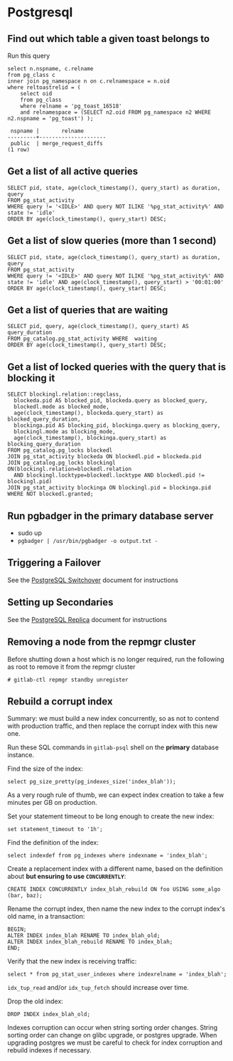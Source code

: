 # Postgresql

## Find out which table a given toast belongs to

Run this query

```
select n.nspname, c.relname
from pg_class c
inner join pg_namespace n on c.relnamespace = n.oid
where reltoastrelid = (
    select oid
    from pg_class
    where relname = 'pg_toast_16518'
    and relnamespace = (SELECT n2.oid FROM pg_namespace n2 WHERE n2.nspname = 'pg_toast') );

 nspname |       relname
---------+---------------------
 public  | merge_request_diffs
(1 row)
```

## Get a list of all active queries

```
SELECT pid, state, age(clock_timestamp(), query_start) as duration, query
FROM pg_stat_activity
WHERE query != '<IDLE>' AND query NOT ILIKE '%pg_stat_activity%' AND state != 'idle'
ORDER BY age(clock_timestamp(), query_start) DESC;
```

## Get a list of slow queries (more than 1 second)

```
SELECT pid, state, age(clock_timestamp(), query_start) as duration, query
FROM pg_stat_activity
WHERE query != '<IDLE>' AND query NOT ILIKE '%pg_stat_activity%' AND state != 'idle' AND age(clock_timestamp(), query_start) > '00:01:00'
ORDER BY age(clock_timestamp(), query_start) DESC;
```

## Get a list of queries that are waiting

```
SELECT pid, query, age(clock_timestamp(), query_start) AS query_duration
FROM pg_catalog.pg_stat_activity WHERE  waiting
ORDER BY age(clock_timestamp(), query_start) DESC;
```

## Get a list of locked queries with the query that is blocking it

```
SELECT blockingl.relation::regclass,
  blockeda.pid AS blocked_pid, blockeda.query as blocked_query,
  blockedl.mode as blocked_mode,
  age(clock_timestamp(), blockeda.query_start) as blocked_query_duration,
  blockinga.pid AS blocking_pid, blockinga.query as blocking_query,
  blockingl.mode as blocking_mode,
  age(clock_timestamp(), blockinga.query_start) as blocking_query_duration
FROM pg_catalog.pg_locks blockedl
JOIN pg_stat_activity blockeda ON blockedl.pid = blockeda.pid
JOIN pg_catalog.pg_locks blockingl ON(blockingl.relation=blockedl.relation
  AND blockingl.locktype=blockedl.locktype AND blockedl.pid != blockingl.pid)
JOIN pg_stat_activity blockinga ON blockingl.pid = blockinga.pid
WHERE NOT blockedl.granted;
```

## Run pgbadger in the primary database server

* sudo up
* `pgbadger | /usr/bin/pgbadger -o output.txt -`

## Triggering a Failover

See the [PostgreSQL Switchover](postgresql-switchover.md) document for instructions

## Setting up Secondaries

See the [PostgreSQL Replica](postgresql-replica.md) document for instructions

## Removing a node from the repmgr cluster

Before shutting down a host which is no longer required, run the following as root to remove it from the repmgr cluster

```shell
# gitlab-ctl repmgr standby unregister
```

## Rebuild a corrupt index

Summary: we must build a new index concurrently, so as not to contend with
production traffic, and then replace the corrupt index with this new one.

Run these SQL commands in `gitlab-psql` shell on the **primary** database
instance.

Find the size of the index:

```
select pg_size_pretty(pg_indexes_size('index_blah'));
```

As a very rough rule of thumb, we can expect index creation to take a few
minutes per GB on production.

Set your statement timeout to be long enough to create the new index:

```
set statement_timeout to '1h';
```

Find the definition of the index:

```
select indexdef from pg_indexes where indexname = 'index_blah';
```

Create a replacement index with a different name, based on the definition about
**but ensuring to use `CONCURRENTLY`**:

```
CREATE INDEX CONCURRENTLY index_blah_rebuild ON foo USING some_algo (bar, baz);
```

Rename the corrupt index, then name the new index to the corrupt index's old
name, in a transaction:

```
BEGIN;
ALTER INDEX index_blah RENAME TO index_blah_old;
ALTER INDEX index_blah_rebuild RENAME TO index_blah;
END;
```

Verify that the new index is receiving traffic:

```
select * from pg_stat_user_indexes where indexrelname = 'index_blah';
```

`idx_tup_read` and/or `idx_tup_fetch` should increase over time.

Drop the old index:

```
DROP INDEX index_blah_old;
```

Indexes corruption can occur when string sorting order changes. String sorting
order can change on glibc upgrade, or postgres upgrade. When upgrading postgres
we must be careful to check for index corruption and rebuild indexes if
necessary.
